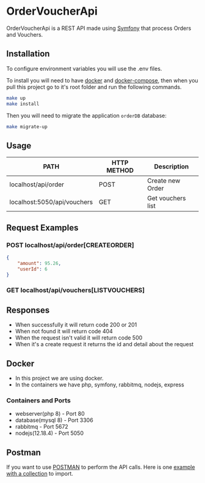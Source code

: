 # OrderVoucherApi

OrderVoucherApi is a REST API made using [Symfony](https://symfony.com/) that process Orders and Vouchers.

## Installation

To configure environment variables you will use the .env files.

To install you will need to have [docker](https://www.docker.com/) and [docker-compose](https://docs.docker.com/compose/), then when you pull this project go to it's root folder and run the following commands.

```bash
make up
make install
```

Then you will need to migrate the application `orderDB` database:
```bash
make migrate-up
```

## Usage
|  PATH| HTTP METHOD| Description|
| --------------- | ----- | ------------------- |
| localhost/api/order      | POST  | Create new Order |
| localhost:5050/api/vouchers   | GET  | Get vouchers list |


## Request Examples
### POST localhost/api/order[CREATEORDER]
```json
{
	"amount": 95.26,
	"userId": 6
}
```
### GET localhost/api/vouchers[LISTVOUCHERS]

## Responses

* When successfully it will return code 200 or 201
* When not found it will return code 404
* When the request isn't valid it will return code 500
* When it's a create request it returns the id and detail about the request


## Docker
* In this project we are using docker.
* In the containers we have php, symfony, rabbitmq, nodejs, express
### Containers and Ports
* webserver(php 8) - Port 80
* database(mysql 8) - Port 3306
* rabbitmq - Port 5672
* nodejs(12.18.4) - Port 5050
## Postman

If you want to use [POSTMAN](https://www.postman.com/) to perform the API calls.
Here is one [example with a collection](OrderVoucherApi.postman_collection.json) to import.